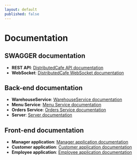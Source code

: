 ```yaml
---
layout: default
published: false
---
```


# Documentation

## SWAGGER documentation
* **REST API**: [DistributedCafe API documentation](https://app.swaggerhub.com/apis/ElisaAlbertini/DistributedCafe)
* **WebSocket**: [DistributedCafe WebSocket documentation](https://app.swaggerhub.com/apis/ElisaAlbertini/WebSocketDistributedCafe)

## Back-end documentation

* **WarehouseService**: [WarehouseService documentation](./dokka/index.html)
* **Menu Service**: [Menu Service documentation](./typedoc/menu-service/index.html)
* **Orders Service**: [Orders Service documentation](./typedoc/orders-service/index.html)
* **Server**: [Server documentation](./typedoc/server/index.html)

## Front-end documentation

* **Manager application**: [Manager application documentation](./typedoc/manager-application/index.html)
* **Customer application**: [Customer application documentation](./typedoc/customer-application/index.html)
* **Employee application**: [Employee application documentation](./javadoc/index.html)